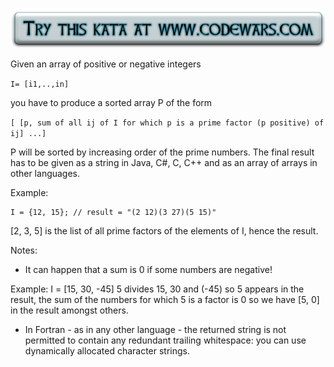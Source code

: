 
[![Try it](https://raw.githubusercontent.com/EricRamirezS/codewars/master/etc/tryme.png)](https://www.codewars.com/kata/sum-by-factors/)

Given an array of positive or negative integers

`I= [i1,..,in]`

you have to produce a sorted array P of the form

`[ [p, sum of all ij of I for which p is a prime factor (p positive) of ij] ...]`

P will be sorted by increasing order of the prime numbers. The final result has to be given as a string in Java, C#, C, C++ and as an array of arrays in other languages.

Example:
```
I = {12, 15}; // result = "(2 12)(3 27)(5 15)"
```
[2, 3, 5] is the list of all prime factors of the elements of I, hence the result.

Notes:

 * It can happen that a sum is 0 if some numbers are negative!

Example: I = [15, 30, -45] 5 divides 15, 30 and (-45) so 5 appears in the result, the sum of the numbers for which 5 is a factor is 0 so we have [5, 0] in the result amongst others.

 * In Fortran - as in any other language - the returned string is not permitted to contain any redundant trailing whitespace: you can use dynamically allocated character strings.
